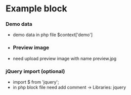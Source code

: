 # Example block

### Demo data

- demo data in php file $context['demo']

- ### Preview image

- need upload preview image with name preview.jpg

### jQuery import (optional)

- import $ from 'jquery';
- in php block file need add comment -> Libraries: jquery